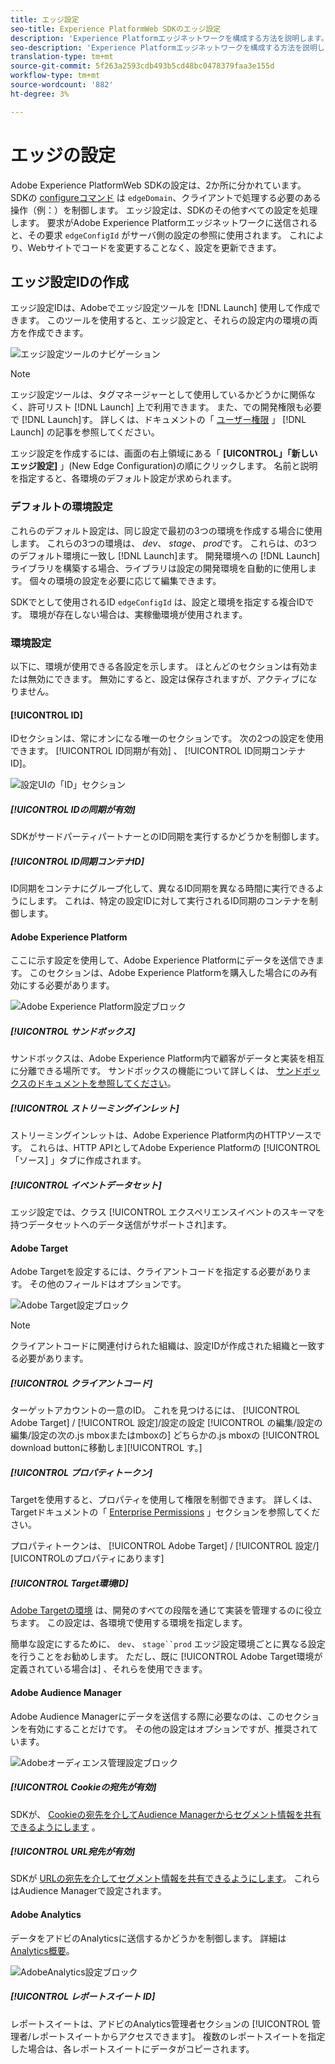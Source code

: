 ```yaml
---
title: エッジ設定
seo-title: Experience PlatformWeb SDKのエッジ設定
description: 'Experience Platformエッジネットワークを構成する方法を説明します。 '
seo-description: 'Experience Platformエッジネットワークを構成する方法を説明します。 '
translation-type: tm+mt
source-git-commit: 5f263a2593cdb493b5cd48bc0478379faa3e155d
workflow-type: tm+mt
source-wordcount: '882'
ht-degree: 3%

---
```



# エッジの設定

Adobe Experience PlatformWeb SDKの設定は、2か所に分かれています。 SDKの [configureコマンド](configuring-the-sdk.md) は `edgeDomain`、クライアントで処理する必要のある操作（例：）を制御します。 エッジ設定は、SDKのその他すべての設定を処理します。 要求がAdobe Experience Platformエッジネットワークに送信されると、その要求 `edgeConfigId` がサーバ側の設定の参照に使用されます。 これにより、Webサイトでコードを変更することなく、設定を更新できます。

## エッジ設定IDの作成

エッジ設定IDは、Adobeでエッジ設定ツールを [!DNL Launch] 使用して作成できます。 このツールを使用すると、エッジ設定と、それらの設定内の環境の両方を作成できます。

![エッジ設定ツールのナビゲーション](../../assets/edge_configuration_nav.png)

>[!NOTE]
>
>エッジ設定ツールは、タグマネージャーとして使用しているかどうかに関係なく、許可リスト [!DNL Launch] 上で利用できます。 また、での開発権限も必要で [!DNL Launch]す。 詳しくは、ドキュメントの「 [ユーザー権限](https://docs.adobe.com/content/help/ja-JP/launch/using/reference/admin/user-permissions.html) 」 [!DNL Launch] の記事を参照してください。

エッジ設定を作成するには、画面の右上領域にある「 **[UICONTROL」「新しいエッジ設定]** 」(New Edge Configuration)の順にクリックします。 名前と説明を指定すると、各環境のデフォルト設定が求められます。

### デフォルトの環境設定

これらのデフォルト設定は、同じ設定で最初の3つの環境を作成する場合に使用します。 これらの3つの環境は、 *dev*、 *stage*、 *prod*&#x200B;です。 これらは、の3つのデフォルト環境に一致し [!DNL Launch]ます。 開発環境への [!DNL Launch] ライブラリを構築する場合、ライブラリは設定の開発環境を自動的に使用します。 個々の環境の設定を必要に応じて編集できます。

SDKでとして使用されるID `edgeConfigId` は、設定と環境を指定する複合IDです。 環境が存在しない場合は、実稼働環境が使用されます。

### 環境設定

以下に、環境が使用できる各設定を示します。 ほとんどのセクションは有効または無効にできます。 無効にすると、設定は保存されますが、アクティブになりません。

#### [!UICONTROL ID]

IDセクションは、常にオンになる唯一のセクションです。 次の2つの設定を使用できます。 [!UICONTROL ID同期が有効] 、 [!UICONTROL ID同期コンテナID]。

![設定UIの「ID」セクション](../../assets/edge_configuration_identity.png)

##### [!UICONTROL IDの同期が有効]

SDKがサードパーティパートナーとのID同期を実行するかどうかを制御します。

##### [!UICONTROL ID同期コンテナID]

ID同期をコンテナにグループ化して、異なるID同期を異なる時間に実行できるようにします。 これは、特定の設定IDに対して実行されるID同期のコンテナを制御します。

#### Adobe Experience Platform

ここに示す設定を使用して、Adobe Experience Platformにデータを送信できます。 このセクションは、Adobe Experience Platformを購入した場合にのみ有効にする必要があります。

![Adobe Experience Platform設定ブロック](../../assets/edge_configuration_aep.png)

##### [!UICONTROL サンドボックス]

サンドボックスは、Adobe Experience Platform内で顧客がデータと実装を相互に分離できる場所です。 サンドボックスの機能について詳しくは、 [サンドボックスのドキュメントを参照してください](../../sandboxes/home.md)。

##### [!UICONTROL ストリーミングインレット]

ストリーミングインレットは、Adobe Experience Platform内のHTTPソースです。 これらは、HTTP APIとしてAdobe Experience Platformの [!UICONTROL 「ソース] 」タブに作成されます。

##### [!UICONTROL イベントデータセット]

エッジ設定では、クラス [!UICONTROL エクスペリエンスイベントのスキーマを持つデータセットへのデータ送信がサポートされ]ます。

#### Adobe Target

Adobe Targetを設定するには、クライアントコードを指定する必要があります。 その他のフィールドはオプションです。

![Adobe Target設定ブロック](../../assets/edge_configuration_target.png)

>[!NOTE]
>
>クライアントコードに関連付けられた組織は、設定IDが作成された組織と一致する必要があります。

##### [!UICONTROL クライアントコード]

ターゲットアカウントの一意のID。 これを見つけるには、 [!UICONTROL Adobe Target] / [!UICONTROL 設定]/設定の設定 [!UICONTROL の編集/設定の編集/設定の次の.js mboxまたはmboxの] どちらかの.js mboxの [!UICONTROL download buttonに移動しま][!UICONTROL す。]

##### [!UICONTROL プロパティトークン]

Targetを使用すると、プロパティを使用して権限を制御できます。 詳しくは、Targetドキュメントの「 [Enterprise Permissions](https://docs.adobe.com/content/help/en/target/using/administer/manage-users/enterprise/properties-overview.html) 」セクションを参照してください。

プロパティトークンは、 [!UICONTROL Adobe Target] / [!UICONTROL 設定/][UICONTROLのプロパティにあります]

##### [!UICONTROL Target環境ID]

[Adobe Targetの環境](https://docs.adobe.com/content/help/en/target/using/administer/hosts.html) は、開発のすべての段階を通じて実装を管理するのに役立ちます。 この設定は、各環境で使用する環境を指定します。

簡単な設定にするために、 `dev`、 `stage``prod` エッジ設定環境ごとに異なる設定を行うことをお勧めします。 ただし、既に [!UICONTROL Adobe Target環境が定義されている場合は] 、それらを使用できます。

#### Adobe Audience Manager

Adobe Audience Managerにデータを送信する際に必要なのは、このセクションを有効にすることだけです。 その他の設定はオプションですが、推奨されています。

![Adobeオーディエンス管理設定ブロック](../../assets/edge_configuration_aam.png)

##### [!UICONTROL Cookieの宛先が有効]

SDKが、 [Cookieの宛先を介してAudience Managerからセグメント情報を共有できるようにします](https://docs.adobe.com/content/help/en/audience-manager/user-guide/features/destinations/custom-destinations/create-cookie-destination.html) 。

##### [!UICONTROL URL宛先が有効]

SDKが [URLの宛先を介してセグメント情報を共有できるようにします](https://docs.adobe.com/content/help/en/audience-manager/user-guide/features/destinations/custom-destinations/create-url-destination.html)。 これらはAudience Managerで設定されます。

#### Adobe Analytics

データをアドビのAnalyticsに送信するかどうかを制御します。 詳細は [Analytics概要](../solution-specific/analytics/analytics-overview.md)。

![AdobeAnalytics設定ブロック](../../assets/edge_configuration_aa.png)

##### [!UICONTROL レポートスイート ID]

レポートスイートは、アドビのAnalytics管理者セクションの [!UICONTROL 管理者/レポートスイートからアクセスできます]。 複数のレポートスイートを指定した場合は、各レポートスイートにデータがコピーされます。
